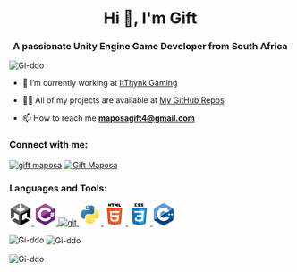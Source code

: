 <h1 align="center">Hi 👋, I'm Gift</h1>
<h3 align="center">A passionate Unity Engine Game Developer from South Africa</h3>

<p align="left"> <img src="https://komarev.com/ghpvc/?username=Gi-ddo&label=Profile%20views&color=0e75b6&style=flat" alt="Gi-ddo" /> </p>

- 🔭 I’m currently working at <a href="https://itthynkgaming.co.za/">ItThynk Gaming</a>

- 👨‍💻 All of my projects are available at [My GitHub Repos](https://github.com/Gi-ddo?tab=repositories)

- 📫 How to reach me **maposagift4@gmail.com**

<h3 align="left">Connect with me:</h3>
<p align="left">
<a href="https://www.instagram.com/giddo_23/" target="blank"><img align="center" src="https://raw.githubusercontent.com/rahuldkjain/github-profile-readme-generator/master/src/images/icons/Social/instagram.svg" alt="gift maposa" height="30" width="40" /></a>
<a href="https://www.linkedin.com/in/gift-maposa-b6478621b" target="blank"><img align="center" src="https://raw.githubusercontent.com/rahuldkjain/github-profile-readme-generator/master/src/images/icons/Social/linked-in-alt.svg" alt="Gift Maposa" height="30" width="40" /></a>
</p>

<h3 align="left">Languages and Tools:</h3>
<p align="left">

<a href="https://unity.com/" target="_blank" rel="noreferrer">
    <img src="https://raw.githubusercontent.com/devicons/devicon/master/icons/unity/unity-original.svg" alt="unity" width="40" height="40"/>
</a>

<a href="https://learn.microsoft.com/en-us/dotnet/csharp/" target="_blank" rel="noreferrer">
    <img src="https://raw.githubusercontent.com/devicons/devicon/master/icons/csharp/csharp-original.svg" alt="csharp" width="40" height="40"/>
</a>

<a href="https://git-scm.com/" target="_blank" rel="noreferrer">
    <img src="https://www.vectorlogo.zone/logos/git-scm/git-scm-icon.svg" alt="git" width="40" height="40"/>
</a>

<a href="https://www.python.org" target="_blank" rel="noreferrer">
    <img src="https://raw.githubusercontent.com/devicons/devicon/master/icons/python/python-original.svg" alt="python" width="40" height="40"/>
</a>

<a href="https://www.w3.org/html/" target="_blank" rel="noreferrer">
    <img src="https://raw.githubusercontent.com/devicons/devicon/master/icons/html5/html5-original-wordmark.svg" alt="html5" width="40" height="40"/>
</a>

<a href="https://www.w3schools.com/css/" target="_blank" rel="noreferrer">
    <img src="https://raw.githubusercontent.com/devicons/devicon/master/icons/css3/css3-original-wordmark.svg" alt="css3" width="40" height="40"/>
</a>

<a href="https://isocpp.org/" target="_blank" rel="noreferrer">
    <img src="https://raw.githubusercontent.com/devicons/devicon/master/icons/cplusplus/cplusplus-original.svg" alt="cplusplus" width="40" height="40"/>
</a>

</p>

<p><img align="left" src="https://github-readme-stats.vercel.app/api/top-langs?username=Gi-ddo&show_icons=true&locale=en&layout=compact" alt="Gi-ddo" /></p>

<p>&nbsp;<img align="center" src="https://github-readme-stats.vercel.app/api?username=Gi-ddo&show_icons=true&locale=en" alt="Gi-ddo" /></p>

<p><img align="center" src="https://github-readme-streak-stats.herokuapp.com/?user=Gi-ddo&" alt="Gi-ddo" /></p>